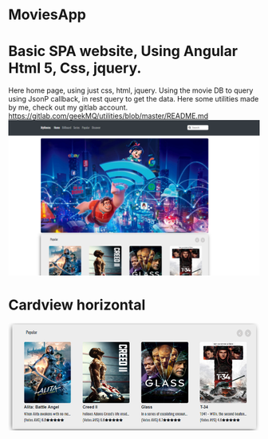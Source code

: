 # MoviesApp

# Basic SPA website, Using Angular Html 5, Css, jquery.
Here home page, using just css, html, jquery. Using the movie DB to query using JsonP callback, in rest query to get the data. 
Here some utilities made by me, check out my gitlab account. https://gitlab.com/geekMQ/utilities/blob/master/README.md
![](home.PNG)

# Cardview horizontal 
![](card%20view.PNG)
